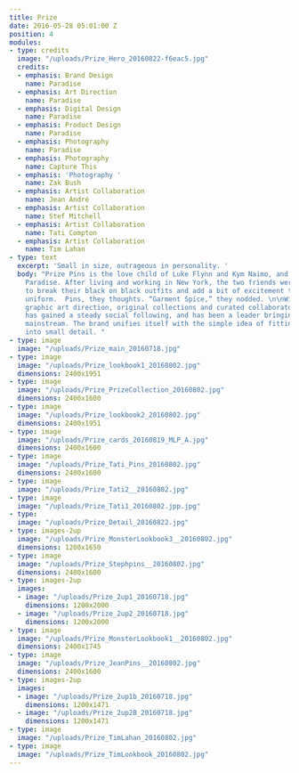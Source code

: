 ```yaml
---
title: Prize
date: 2016-05-28 05:01:00 Z
position: 4
modules:
- type: credits
  image: "/uploads/Prize_Hero_20160822-f6eac5.jpg"
  credits:
  - emphasis: Brand Design
    name: Paradise
  - emphasis: Art Direction
    name: Paradise
  - emphasis: Digital Design
    name: Paradise
  - emphasis: Product Design
    name: Paradise
  - emphasis: Photography
    name: Paradise
  - emphasis: Photography
    name: Capture This
  - emphasis: 'Photography '
    name: Zak Bush
  - emphasis: Artist Collaboration
    name: Jean André
  - emphasis: Artist Collaboration
    name: Stef Mitchell
  - emphasis: Artist Collaboration
    name: Tati Compton
  - emphasis: Artist Collaboration
    name: Tim Lahan
- type: text
  excerpt: 'Small in size, outrageous in personality. '
  body: "Prize Pins is the love child of Luke Flynn and Kym Naimo, and a Product of
    Paradise. After living and working in New York, the two friends were inspired
    to break their black on black outfits and add a bit of excitement to their daily
    uniform.  Pins, they thoughts. “Garment Spice,” they nodded. \n\nWith a bold brand,
    graphic art direction, original collections and curated collaborators, Prize Pins
    has gained a steady social following, and has been a leader bringing pins to the
    mainstream. The brand unifies itself with the simple idea of fitting big personality
    into small detail. "
- type: image
  image: "/uploads/Prize_main_20160718.jpg"
- type: image
  image: "/uploads/Prize_lookbook1_20160802.jpg"
  dimensions: 2400x1951
- type: image
  image: "/uploads/Prize_PrizeCollection_20160802.jpg"
  dimensions: 2400x1600
- type: image
  image: "/uploads/Prize_lookbook2_20160802.jpg"
  dimensions: 2400x1951
- type: image
  image: "/uploads/Prize_cards_20160819_MLP_A.jpg"
  dimensions: 2400x1600
- type: image
  image: "/uploads/Prize_Tati_Pins_20160802.jpg"
  dimensions: 2400x1600
- type: image
  image: "/uploads/Prize_Tati2__20160802.jpg"
- type: image
  image: "/uploads/Prize_Tati1_20160802.jpp.jpg"
- type: 
  image: "/uploads/Prize_Detail_20160822.jpg"
- type: images-2up
  image: "/uploads/Prize_MonsterLookbook3__20160802.jpg"
  dimensions: 1200x1650
- type: image
  image: "/uploads/Prize_Stephpins__20160802.jpg"
  dimensions: 2400x1600
- type: images-2up
  images:
  - image: "/uploads/Prize_2up1_20160718.jpg"
    dimensions: 1200x2000
  - image: "/uploads/Prize_2up2_20160718.jpg"
    dimensions: 1200x2000
- type: image
  image: "/uploads/Prize_MonsterLookbook1__20160802.jpg"
  dimensions: 2400x1745
- type: image
  image: "/uploads/Prize_JeanPins__20160802.jpg"
  dimensions: 2400x1600
- type: images-2up
  images:
  - image: "/uploads/Prize_2up1b_20160718.jpg"
    dimensions: 1200x1471
  - image: "/uploads/Prize_2up2B_20160718.jpg"
    dimensions: 1200x1471
- type: image
  image: "/uploads/Prize_TimLahan_20160802.jpg"
- type: image
  image: "/uploads/Prize_TimLookbook_20160802.jpg"
---
```



